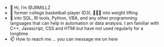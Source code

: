 - 👋 Hi, I’m @JRMILLZ
- 🏀 former college basketball player (D3), 🏋🏽‍♂️ into weight lifting 
- 👀 into SQL, BI tools, Python, VBA, and any other programming languages that can help in automation or data analysis.
      I am familiar with C++, Javascript, CSS and HTMl but have not used regularly for a longtime.
- 📫 How to reach me ... you can message me on here

<!---
JRMILLZ/JRMILLZ is a ✨ special ✨ repository because its `README.md` (this file) appears on your GitHub profile.
You can click the Preview link to take a look at your changes.
--->
